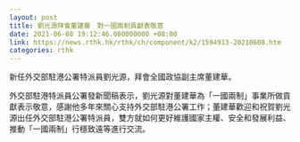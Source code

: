 ```yaml
---
layout: post
title: 劉光源拜會董建華　對一國兩制貢獻表敬意
date: 2021-06-08 19:12:46.000000000 +08:00
link: https://news.rthk.hk/rthk/ch/component/k2/1594913-20210608.htm
categories: rthk
---
```


新任外交部駐港公署特派員劉光源，拜會全國政協副主席董建華。

外交部駐港特派員公署發新聞稿表示，劉光源對董建華為「一國兩制」事業所做貢獻表示敬意，感謝他多年來關心支持外交部駐港公署工作；董建華歡迎和祝賀劉光源出任外交部駐港公署特派員，雙方就如何更好維護國家主權、安全和發展利益、推動「一國兩制」行穩致遠等進行交流。
